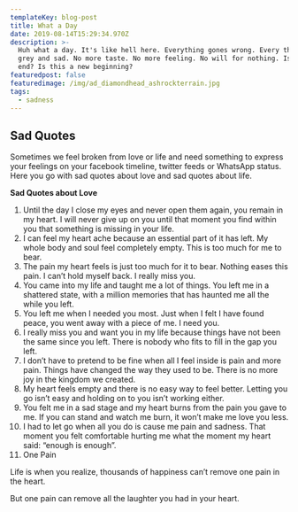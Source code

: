 ```yaml
---
templateKey: blog-post
title: What a Day
date: 2019-08-14T15:29:34.970Z
description: >-
  Huh what a day. It's like hell here. Everything gones wrong. Every things is
  grey and sad. No more taste. No more feeling. No will for nothing. Is this the
  end? Is this a new beginning? 
featuredpost: false
featuredimage: /img/ad_diamondhead_ashrockterrain.jpg
tags:
  - sadness
---
```

## Sad Quotes

Sometimes we feel broken from love or life and need something to express your feelings on your facebook timeline, twitter feeds or WhatsApp status. Here you go with sad quotes about love and sad quotes about life.

**Sad Quotes about Love**

1. Until the day I close my eyes and never open them again, you remain in my heart. I will never give up on you until that moment you find within you that something is missing in your life.
2. I can feel my heart ache because an essential part of it has left. My whole body and soul feel completely empty. This is too much for me to bear.
3. The pain my heart feels is just too much for it to bear. Nothing eases this pain. I can’t hold myself back. I really miss you.
4. You came into my life and taught me a lot of things. You left me in a shattered state, with a million memories that has haunted me all the while you left.
5. You left me when I needed you most. Just when I felt I have found peace, you went away with a piece of me. I need you.
6. I really miss you and want you in my life because things have not been the same since you left. There is nobody who fits to fill in the gap you left.
7. I don’t have to pretend to be fine when all I feel inside is pain and more pain. Things have changed the way they used to be. There is no more joy in the kingdom we created.
8. My heart feels empty and there is no easy way to feel better. Letting you go isn’t easy and holding on to you isn’t working either.
9. You felt me in a sad stage and my heart burns from the pain you gave to me. If you can stand and watch me burn, it won’t make me love you less.
10. I had to let go when all you do is cause me pain and sadness. That moment you felt comfortable hurting me what the moment my heart said: “enough is enough”.
11. One Pain

Life is when you realize, thousands of happiness can’t remove one pain in the heart.

But one pain can remove all the laughter you had in your heart.
